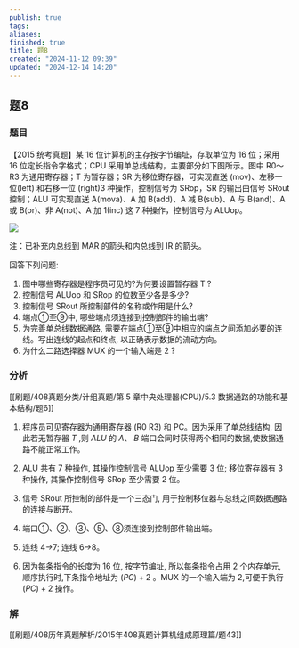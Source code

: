```yaml
---
publish: true
tags: 
aliases: 
finished: true
title: 题8
created: "2024-11-12 09:39"
updated: "2024-12-14 14:20"
---
```

## 题8
### 题目
【2015 统考真题】某 16 位计算机的主存按字节编址，存取单位为 16 位；采用 16 位定长指令字格式；CPU 采用单总线结构，主要部分如下图所示。图中 R0～R3 为通用寄存器；T 为暂存器；SR 为移位寄存器，可实现直送 (mov)、左移一位(left) 和右移一位 (right)3 种操作，控制信号为 SRop，SR 的输出由信号 SRout 控制；ALU 可实现直送 A(mova)、A 加 B(add)、A 减 B(sub)、A 与 B(and)、A 或 B(or)、非 A(not)、A 加 1(inc) 这 7 种操作，控制信号为 ALUop。

![](https://img.hwenyi.tech/202411121724030.webp)

注：已补充内总线到 MAR 的箭头和内总线到 IR 的箭头。

回答下列问题:

1. 图中哪些寄存器是程序员可见的?为何要设置暂存器 T ?
2. 控制信号 ALUop 和 SRop 的位数至少各是多少?
3. 控制信号 SRout 所控制部件的名称或作用是什么?
4. 端点①至⑨中, 哪些端点须连接到控制部件的输出端?
5. 为完善单总线数据通路, 需要在端点①至⑨中相应的端点之间添加必要的连线。写出连线的起点和终点, 以正确表示数据的流动方向。
6. 为什么二路选择器 MUX 的一个输入端是 2 ?
### 分析
[[刷题/408真题分类/计组真题/第 5 章中央处理器(CPU)/5.3 数据通路的功能和基本结构/题6]]
1) 程序员可见寄存器为通用寄存器 (R0 R3) 和 PC。因为采用了单总线结构, 因此若无暂存器 $T$ ,则 ${ALU}$ 的 $A\text{、}\;B$ 端口会同时获得两个相同的数据,使数据通路不能正常工作。

2) ALU 共有 7 种操作, 其操作控制信号 ALUop 至少需要 3 位; 移位寄存器有 3 种操作, 其操作控制信号 SRop 至少需要 2 位。

3) 信号 SRout 所控制的部件是一个三态门, 用于控制移位器与总线之间数据通路的连接与断开。

4) 端口①、②、③、⑤、⑧须连接到控制部件输出端。

5) 连线 4->7; 连线  6->8。

6) 因为每条指令的长度为 16 位, 按字节编址, 所以每条指令占用 2 个内存单元, 顺序执行时,下条指令地址为 $( {PC})  + 2$ 。MUX 的一个输入端为 2,可便于执行 $( {PC})  + 2$ 操作。
### 解
[[刷题/408历年真题解析/2015年408真题计算机组成原理篇/题43]]